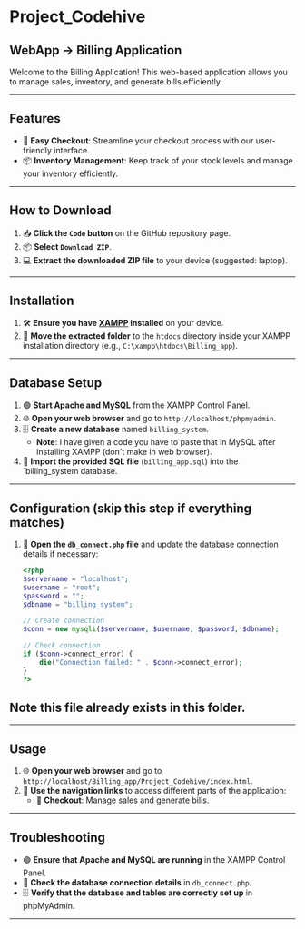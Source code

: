 # Project_Codehive

## WebApp -> Billing Application

Welcome to the Billing Application! This web-based application allows you to manage sales, inventory, and generate bills efficiently.

---

## Features
- 🛒 **Easy Checkout**: Streamline your checkout process with our user-friendly interface.
- 📦 **Inventory Management**: Keep track of your stock levels and manage your inventory efficiently.

---

## How to Download
1. 📥 **Click the `Code` button** on the GitHub repository page.
2. 📦 **Select `Download ZIP`**.
3. 💻 **Extract the downloaded ZIP file** to your device (suggested: laptop).

---

## Installation
1. 🛠️ **Ensure you have [XAMPP](https://www.apachefriends.org/index.html) installed** on your device.
2. 📂 **Move the extracted folder** to the `htdocs` directory inside your XAMPP installation directory (e.g., `C:\xampp\htdocs\Billing_app`).

---

## Database Setup
1. 🟢 **Start Apache and MySQL** from the XAMPP Control Panel.
2. 🌐 **Open your web browser** and go to `http://localhost/phpmyadmin`.
3. 🗄️ **Create a new database** named `billing_system`.
   - **Note**: I have given a code you have to paste that in MySQL after installing XAMPP (don't make in web browser).
4. 📄 **Import the provided SQL file** (`billing_app.sql`) into the `billing_system database.

---

## Configuration (skip this step if everything matches)
1. 📝 **Open the `db_connect.php` file** and update the database connection details if necessary:
    ```php
    <?php
    $servername = "localhost";
    $username = "root";
    $password = "";
    $dbname = "billing_system";

    // Create connection
    $conn = new mysqli($servername, $username, $password, $dbname);

    // Check connection
    if ($conn->connect_error) {
        die("Connection failed: " . $conn->connect_error);
    }
    ?>
    ```
## Note this file already exists in this folder.
---

## Usage
1. 🌐 **Open your web browser** and go to `http://localhost/Billing_app/Project_Codehive/index.html`.
2. 🧭 **Use the navigation links** to access different parts of the application:
    - 🛒 **Checkout**: Manage sales and generate bills.

---

## Troubleshooting
- 🟢 **Ensure that Apache and MySQL are running** in the XAMPP Control Panel.
- 📝 **Check the database connection details** in `db_connect.php`.
- 🗄️ **Verify that the database and tables are correctly set up** in phpMyAdmin.

---

